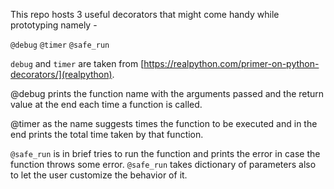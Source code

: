 This repo hosts 3 useful decorators that might come handy while prototyping namely - 

`@debug`
`@timer`
`@safe_run`

`debug` and `timer` are taken from [https://realpython.com/primer-on-python-decorators/](realpython).

@debug prints the function name with the arguments passed and the return value at the end each time a function is called.

@timer as the name suggests times the function to be executed and in the end prints the total time taken by that function.

`@safe_run` is in brief tries to run the function and prints the error in case the function throws some error. `@safe_run` takes dictionary of parameters also to let the user customize the behavior of it.


